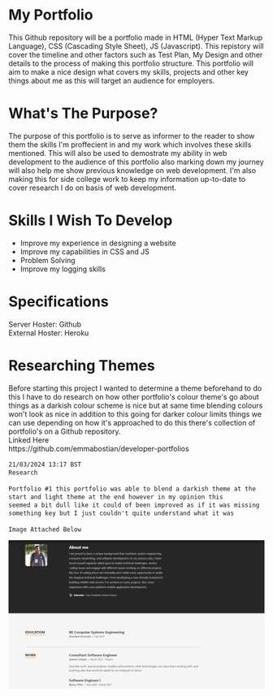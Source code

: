 <h1>My Portfolio</h1>
This Github repository will be a portfolio made in HTML (Hyper Text Markup Language), CSS (Cascading Style Sheet), JS (Javascript). This repistory will cover the timeline and other factors such as Test Plan, My Design and other details to the process of making this portfolio structure. This portfolio will aim to make a nice design what covers my skills, projects and other key things about me as this will target an audience for employers.

<h1>What's The Purpose?</h1>

The purpose of this portfolio is to serve as informer to the reader to show them the skills I'm proffecient in and my work which involves these skills mentioned. This will also be used to demostrate my ability in web development to the audience of this portfolio also marking down my journey will also help me show previous knowledge on web development. I'm also making this for side college work to keep my information up-to-date to cover research I do on basis of web development.

<h1>Skills I Wish To Develop</h1>

<ul>
  <li>Improve my experience in designing a website</li>
  <li>Improve my capabilities in CSS and JS</li>
  <li>Problem Solving</li>
  <li>Improve my logging skills</li>
</ul>

<h1>Specifications</h1>
Server Hoster: Github<br>
External Hoster: Heroku

<h1>Researching Themes</h1>
Before starting this project I wanted to determine a theme beforehand to do this I have to do research on how other portfolio's colour theme's go about things as a darkish colour scheme is nice but at same time blending colours won't look as nice in addition to this going for darker colour limits things we can use depending on how it's approached to do this there's collection of portfolio's on a Github repository.
<br>
Linked Here<br>
https://github.com/emmabostian/developer-portfolios

```
21/03/2024 13:17 BST
Research

Portfolio #1 this portfolio was able to blend a darkish theme at the start and light theme at the end however in my opinion this
seemed a bit dull like it could of been improved as if it was missing something key but I just couldn't quite understand what it was 

Image Attached Below
```
<img src="/images/Portfolio1.PNG" alt="This is the first Portfolio's skills section what I felt was bit dull">
